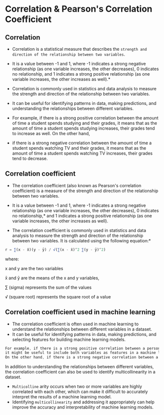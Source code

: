 
# Correlation & Pearson's Correlation Coefficient

## Correlation

* Correlation is a statistical measure that describes the `strength and direction of the relationship between two variables`.

* It is a value between -1 and 1, where -1 indicates a strong negative relationship (as one variable increases, the other decreases), 0 indicates no relationship,
and 1 indicates a strong positive relationship (as one variable increases, the other increases as well).*

* Correlation is commonly used in statistics and data analysis to measure the strength and direction of the relationship between two variables.
* It can be useful for identifying patterns in data, making predictions, and understanding the relationships between different variables.

* For example, if there is a strong positive correlation between the amount of time a student spends studying and their grades,
it means that as the amount of time a student spends studying increases, their grades tend to increase as well. On the other hand,
* if there is a strong negative correlation between the amount of time a student spends watching TV and their grades,
it means that as the amount of time a student spends watching TV increases, their grades tend to decrease.

## Correlation coefficient

* The correlation coefficient (also known as Pearson's correlation coefficient) is a measure of the strength and direction of the relationship between two variables.
* It is a value between -1 and 1, where -1 indicates a strong negative relationship (as one variable increases, the other decreases), 0 indicates no relationship,*
and 1 indicates a strong positive relationship (as one variable increases, the other increases as well).

* The correlation coefficient is commonly used in statistics and data analysis to measure the strength and direction of the relationship between two variables.
It is calculated using the following equation:*

```javascript
r = ∑(x - x̄)(y - ȳ) / √(∑(x - x̄)^2 ∑(y - ȳ)^2)
```

where:

x and y are the two variables

x̄ and ȳ are the means of the x and y variables,

∑ (sigma) represents the sum of the values

√ (square root) represents the square root of a value

## Correlation coefficient used in machine learning

* The correlation coefficient is often used in machine learning to understand the relationships between different variables in a dataset.
* It can be useful for identifying patterns in data, making predictions, and selecting features for building machine learning models.

```css
For example, if there is a strong positive correlation between a person's height and their weight,
it might be useful to include both variables as features in a machine learning model that predicts a person's weight.
On the other hand, if there is a strong negative correlation between a person's height and their weight, it might not be as useful to include both variables as features in the model.
```

In addition to understanding the relationships between different variables, the correlation coefficient can also be used to identify multicollinearity in a dataset.

* `Multicolline` arity occurs when two or more variables are highly correlated with each other, which can make it difficult to accurately interpret the results of a machine learning model.
* Identifying `multicollinearity` and addressing it appropriately can help improve the accuracy and interpretability of machine learning models.
